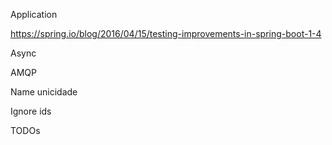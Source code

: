Application

https://spring.io/blog/2016/04/15/testing-improvements-in-spring-boot-1-4

Async

AMQP

Name unicidade

Ignore ids

TODOs